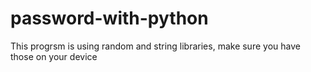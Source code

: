 # password-with-python
 This progrsm is using random and string libraries, make sure you have those on your device 
